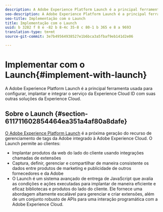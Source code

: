 ```yaml
---
description: A Adobe Experience Platform Launch é a principal ferramenta usada para configurar, implantar e integrar o serviço da Experience Cloud ID com suas outras soluções da Experience Cloud.
seo-description: A Adobe Experience Platform Launch é a principal ferramenta usada para configurar, implantar e integrar o serviço da Experience Cloud ID com suas outras soluções da Experience Cloud.
seo-title: Implementação com o Launch
title: Implementação com o Launch
uuid: b 3282 f 8 e -82 b 8-4c 35-8 c 80-1 b 365 e 8 a 9693
translation-type: tm+mt
source-git-commit: 3e7b49564938527e1b6bca3a5fbaf9eb141d2e06

---
```



# Implementar com o Launch{#implement-with-launch}

A Adobe Experience Platform Launch é a principal ferramenta usada para configurar, implantar e integrar o serviço da Experience Cloud ID com suas outras soluções da Experience Cloud.

## Sobre o Launch {#section-611711602854464ea351a4af80a8dafe}

[O Adobe Experience Platform Launch](https://docs.adobelaunch.com/) é a próxima geração do recurso de gerenciamento de tags da Adobe integrado à Adobe Experience Cloud. O Launch permite ao clientes:

* Implantar produtos da web do lado do cliente usando integrações chamadas de extensões
* Captura, definir, gerenciar e compartilhar de maneira consistente os dados entre produtos de marketing e publicidade de outros fornecedores e da Adobe
* O Launch é um sistema avançado de entrega de JavaScript que avalia as condições e ações executadas para implantar de maneira eficiente e eficaz bibliotecas e produtos do lado do cliente. Ele fornece uma abordagem altamente escalável para gerenciar e criar extensões, além de um conjunto robusto de APIs para uma interação programática com a Adobe Experience Cloud.

